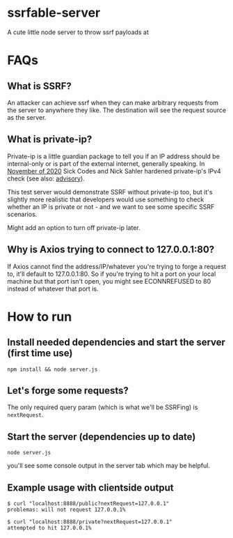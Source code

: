 # ssrfable-server
A cute little node server to throw ssrf payloads at

# FAQs

## What is SSRF?
An attacker can achieve ssrf when they can make arbitrary requests from the server to anywhere they like. The destination will see the request source as the server.

## What is private-ip?
Private-ip is a little guardian package to tell you if an IP address should be internal-only or is part of the external internet, generally speaking. In [November of 2020](https://github.com/frenchbread/private-ip/pull/2) Sick Codes and Nick Sahler hardened private-ip's IPv4 check (see also: [advisory](https://github.com/sickcodes/security/blob/master/advisories/SICK-2020-022.md)).

This test server would demonstrate SSRF without private-ip too, but it's slightly more realistic that developers would use something to check whether an IP is private or not - and we want to see some specific SSRF scenarios.

Might add an option to turn off private-ip later.

## Why is Axios trying to connect to 127.0.0.1:80?

If Axios cannot find the address/IP/whatever you're trying to forge a request to, it'll default to 127.0.0.1:80. So if you're trying to hit a port on your local machine but that port isn't open, you might see ECONNREFUSED to 80 instead of whatever that port is.

# How to run

## Install needed dependencies and start the server (first time use)
```
npm install && node server.js
```

## Let's forge some requests?
The only required query param (which is what we'll be SSRFing) is `nextRequest`.

## Start the server (dependencies up to date)
```
node server.js
```
you'll see some console output in the server tab which may be helpful.

## Example usage with clientside output
```
$ curl "localhost:8888/public?nextRequest=127.0.0.1"
problemas: will not request 127.0.0.1%
```

```
$ curl "localhost:8888/private?nextRequest=127.0.0.1"
attempted to hit 127.0.0.1%
```

